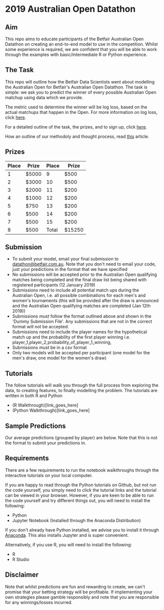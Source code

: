 # 2019 Australian Open Datathon 
## Aim
This repo aims to educate participants of the Betfair Australian Open Datathon on creating an end-to-end model to use in the competition. Whilst some experience is required, we are confident that you will be able to work through the examples with basic/intermediate R or Python experience.

## The Task
This repo will outline how the Betfair Data Scientists went about modelling the Australian Open for Betfair's Australian Open Datathon. The task is simple: we ask you to predict the winner of every possible Australian Open matchup using data which we provide.

The metric used to determine the winner will be log loss, based on the actual matchups that happen in the Open. For more information on log loss, click [here](http://wiki.fast.ai/index.php/Log_Loss).

For a detailed outline of the task, the prizes, and to sign up, click [here](https://www.betfair.com.au/hub/australian-open-datathon/).

How an outline of our methodoly and thought process, read [this](https://www.betfair.com.au/hub/betfairs-aus-open-datathon-how-to-build-a-model/) article.

## Prizes
|Place|Prize|Place|Prize|
|-|-|-|-|
|1|$5000|9|$500|
|2|$3000|10|$500|
|3|$2000|11|$200|
|4|$1000|12|$200|
|5|$750|13|$200|
|6|$500|14|$200|
|7|$500|15|$200|
|8|$500|Total|$15250|

## Submission
* To submit your model, email your final submission to datathon@betfair.com.au. Note that you don't need to email your code, just your predictions in the format that we have specified
* No submissions will be accepted prior to the Australian Open qualifying matches being completed and the final draw list being shared with registered participants (12 January 2019)
* Submissions need to include all potential match ups during the Australian Open, i.e. all possible combinations for each men's and women's tournaments (this will be provided after the draw is announced and the Australian Open qualifying matches are completed (Jan 12th 2019))
* Submissions must follow the format outlined above and shown in the 'Dummy Submission File'. Any submissions that are not in the correct format will not be accepted.
* Submissions need to include the player names for the hypothetical match up and the probability of the first player winning
i.e. player_1,player_2,probability_of_player_1_winning,
* Submissions must be in a csv format
* Only two models will be accepted per participant (one model for the men's draw, one model for the women's draw)

## Tutorials
The follow tutorials will walk you through the full process from exploring the data, to creating features, to finally modelling the problem. The tutorials are written in both R and Python
* (R Walkthrough)[link_goes_here]
* (Python Walkthrough)[link_goes_here]

## Sample Predictions
Our average predictions (grouped by player) are below. Note that this is not the format to submit your predictions in.

## Requirements
There are a few requirements to run the notebook walkthroughs through the interactive tutorials on your local computer. 

If you are happy to read through the Python tutorials on Github, but not run the code yourself, you simply need to click the tutorial links and the tutorial can be viewed in your browser. However, if you are keen to be able to run the code yourself and try different things out, you will need to install the following:
* Python 
* Jupyter Notebook (Installed through the Anaconda Distribution)

If you don't already have Python installed, we advise you to install it through [Anaconda](https://www.anaconda.com/download/). This also installs Jupyter and is super convenient.

Alternatively, if you use R, you will need to install the following:
* R
* R Studio

## Disclaimer
Note that whilst predictions are fun and rewarding to create, we can't promise that your betting strategy will be profitable. If implementing your own strategies please gamble responsibly and note that you are responsible for any winnings/losses incurred.
